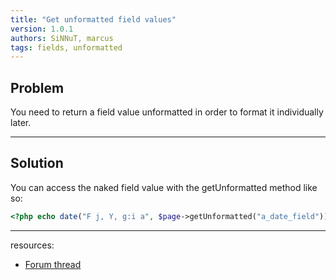 ```yaml
---
title: "Get unformatted field values"
version: 1.0.1
authors: SiNNuT, marcus
tags: fields, unformatted
---
```


## Problem

You need to return a field value unformatted in order to format it individually later.

---

## Solution

You can access the naked field value with the getUnformatted method like so:

```php
<?php echo date("F j, Y, g:i a", $page->getUnformatted("a_date_field")); ?>
```

---

resources:

-   [Forum thread](https://processwire.com/talk/topic/1978-how-to-format-dates-in-templates/#entry18517)
